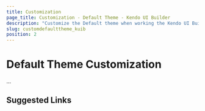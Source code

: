 ```yaml
---
title: Customization
page_title: Customization - Default Theme - Kendo UI Builder
description: "Customize the Default theme when working the Kendo UI Builder tool for creating and managing Angular and AngularJS-based web applications."
slug: customdefaulttheme_kuib
position: 2
---
```


# Default Theme Customization

...

## Suggested Links
